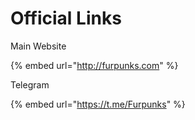 # Official Links

Main Website

{% embed url="http://furpunks.com" %}

Telegram

{% embed url="https://t.me/Furpunks" %}
